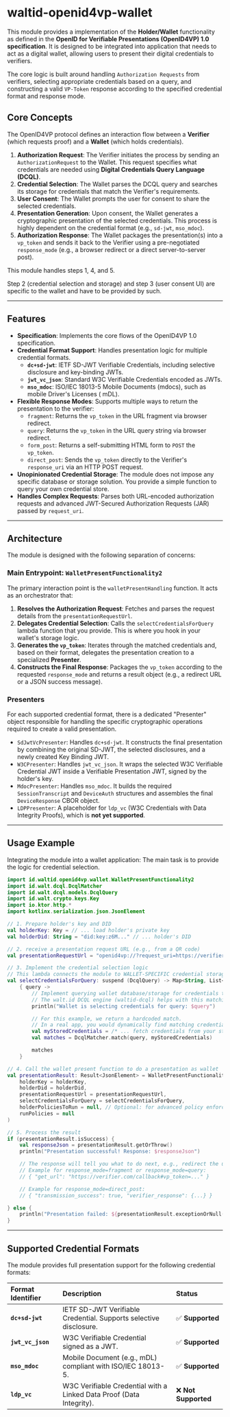 # waltid-openid4vp-wallet

This module provides a implementation of the **Holder/Wallet** functionality as defined in the
**OpenID for Verifiable Presentations (OpenID4VP) 1.0 specification**. It is designed to be
integrated into application that needs to act as a digital
wallet, allowing users to present their digital credentials to verifiers.

The core logic is built around handling `Authorization Requests` from verifiers, selecting
appropriate credentials based on a query, and constructing a valid `VP-Token` response according to
the specified credential format and response mode.

## Core Concepts

The OpenID4VP protocol defines an interaction flow between a **Verifier** (which requests proof) and
a **Wallet** (which holds credentials).

1. **Authorization Request**: The Verifier initiates the process by sending an
   `AuthorizationRequest` to the Wallet. This request specifies what credentials are needed
   using **Digital Credentials Query Language (DCQL)**.
2. **Credential Selection**: The Wallet parses the DCQL query and searches its storage for
   credentials that match the Verifier's requirements.
3. **User Consent**: The Wallet prompts the user for consent to share the selected credentials.
4. **Presentation Generation**: Upon consent, the Wallet generates a cryptographic presentation of
   the selected credentials. This process is highly dependent on the credential format (e.g.,
   `sd-jwt`, `mso_mdoc`).
5. **Authorization Response**: The Wallet packages the presentation(s) into a `vp_token` and sends
   it back to the Verifier using a pre-negotiated `response_mode` (e.g., a browser redirect or a
   direct server-to-server post).

This module handles steps 1, 4, and 5.

Step 2 (credential selection and storage) and step 3 (user
consent UI) are specific to the wallet and have to be provided by such.

-----

## Features

* **Specification**: Implements the core flows of the OpenID4VP 1.0 specification.
* **Credential Format Support**: Handles presentation logic for multiple credential
  formats.
    * **`dc+sd-jwt`**: IETF SD-JWT Verifiable Credentials, including selective disclosure and
      key-binding JWTs.
    * **`jwt_vc_json`**: Standard W3C Verifiable Credentials encoded as JWTs.
    * **`mso_mdoc`**: ISO/IEC 18013-5 Mobile Documents (mdocs), such as mobile Driver's Licenses (
      mDL).
* **Flexible Response Modes**: Supports multiple ways to return the presentation to the verifier:
    * `fragment`: Returns the `vp_token` in the URL fragment via browser redirect.
    * `query`: Returns the `vp_token` in the URL query string via browser redirect.
    * `form_post`: Returns a self-submitting HTML form to `POST` the `vp_token`.
    * `direct_post`: Sends the `vp_token` directly to the Verifier's `response_uri` via an HTTP POST
      request.
* **Unopinionated Credential Storage**: The module does not impose any specific database or storage
  solution. You provide a simple function to query your own credential store.
* **Handles Complex Requests**: Parses both URL-encoded authorization requests and advanced
  JWT-Secured Authorization Requests (JAR) passed by `request_uri`.

-----

## Architecture

The module is designed with the following separation of concerns:

### Main Entrypoint: `WalletPresentFunctionality2`

The primary interaction point is the `walletPresentHandling` function. It acts as an orchestrator
that:

1. **Resolves the Authorization Request**: Fetches and parses the request details from the
   `presentationRequestUrl`.
2. **Delegates Credential Selection**: Calls the `selectCredentialsForQuery` lambda function that
   you provide. This is where you hook in your wallet's storage logic.
3. **Generates the `vp_token`**: Iterates through the matched credentials and, based on their
   format, delegates the presentation creation to a specialized **Presenter**.
4. **Constructs the Final Response**: Packages the `vp_token` according to the requested
   `response_mode` and returns a result object (e.g., a redirect URL or a JSON success message).

### Presenters

For each supported credential format, there is a dedicated "Presenter" object responsible for
handling the specific cryptographic operations required to create a valid presentation.

* `SdJwtVcPresenter`: Handles `dc+sd-jwt`. It constructs the final presentation by combining the
  original SD-JWT, the selected disclosures, and a newly created Key Binding JWT.
* `W3CPresenter`: Handles `jwt_vc_json`. It wraps the selected W3C Verifiable Credential JWT
  inside a Verifiable Presentation JWT, signed by the holder's key.
* `MdocPresenter`: Handles `mso_mdoc`. It builds the required `SessionTranscript` and
  `DeviceAuth` structures and assembles the final `DeviceResponse` CBOR object.
* `LDPPresenter`: A placeholder for `ldp_vc` (W3C Credentials with Data Integrity Proofs), which
  is **not yet supported**.

-----

## Usage Example

Integrating the module into a wallet application: The main task is to provide the
logic for credential selection.

```kotlin
import id.waltid.openid4vp.wallet.WalletPresentFunctionality2
import id.walt.dcql.DcqlMatcher
import id.walt.dcql.models.DcqlQuery
import id.walt.crypto.keys.Key
import io.ktor.http.*
import kotlinx.serialization.json.JsonElement

// 1. Prepare holder's key and DID
val holderKey: Key = // ... load holder's private key
val holderDid: String = "did:key:z6M..." // ... holder's DID

// 2. receive a presentation request URL (e.g., from a QR code)
val presentationRequestUrl = "openid4vp://?request_uri=https://verifier.com/request/123".toUrl()

// 3. Implement the credential selection logic
// This lambda connects the module to WALLET-SPECIFIC credential storage.
val selectCredentialsForQuery: suspend (DcqlQuery) -> Map<String, List<DcqlMatcher.DcqlMatchResult>> =
    { query ->
        // Implement querying wallet database/storage for credentials that match the DCQL query.
        // The walt.id DCQL engine (waltid-dcql) helps with this matching.
        println("Wallet is selecting credentials for query: $query")

        // For this example, we return a hardcoded match.
        // In a real app, you would dynamically find matching credentials, e.g. using waltid-dcql.
        val myStoredCredentials = /* ... fetch credentials from your store ... */
        val matches = DcqlMatcher.match(query, myStoredCredentials)

        matches
    }

// 4. Call the wallet present function to do a presentation as wallet
val presentationResult: Result<JsonElement> = WalletPresentFunctionality2.walletPresentHandling(
    holderKey = holderKey,
    holderDid = holderDid,
    presentationRequestUrl = presentationRequestUrl,
    selectCredentialsForQuery = selectCredentialsForQuery,
    holderPoliciesToRun = null, // Optional: for advanced policy enforcement
    runPolicies = null
)

// 5. Process the result
if (presentationResult.isSuccess) {
    val responseJson = presentationResult.getOrThrow()
    println("Presentation successful! Response: $responseJson")

    // The response will tell you what to do next, e.g., redirect the user.
    // Example for response_mode=fragment or response_mode=query:
    // { "get_url": "https://verifier.com/callback#vp_token=..." }

    // Example for response_mode=direct_post:
    // { "transmission_success": true, "verifier_response": {...} }

} else {
    println("Presentation failed: ${presentationResult.exceptionOrNull()?.message}")
}
```

-----

## Supported Credential Formats

The module provides full presentation support for the following credential formats:

| Format Identifier | Description                                                          | Status              |
|:------------------|:---------------------------------------------------------------------|:--------------------|
| **`dc+sd-jwt`**   | IETF SD-JWT Verifiable Credential. Supports selective disclosure.    | ✅ **Supported**     |
| **`jwt_vc_json`** | W3C Verifiable Credential signed as a JWT.                           | ✅ **Supported**     |
| **`mso_mdoc`**    | Mobile Document (e.g., mDL) compliant with ISO/IEC 18013-5.          | ✅ **Supported**     |
| **`ldp_vc`**      | W3C Verifiable Credential with a Linked Data Proof (Data Integrity). | ❌ **Not Supported** |
